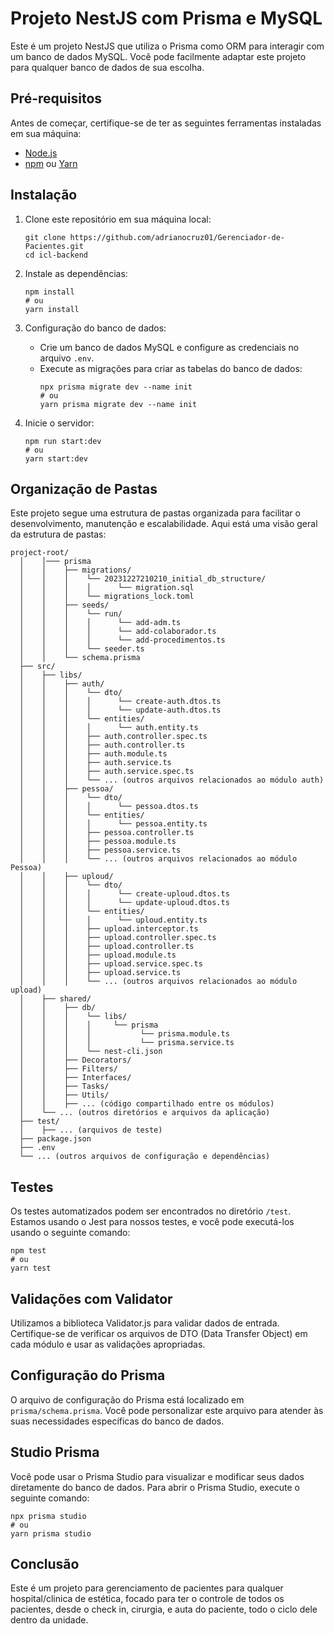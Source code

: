 # Projeto NestJS com Prisma e MySQL

Este é um projeto NestJS que utiliza o Prisma como ORM para interagir com um banco de dados MySQL. Você pode facilmente adaptar este projeto para qualquer banco de dados de sua escolha.

## Pré-requisitos

Antes de começar, certifique-se de ter as seguintes ferramentas instaladas em sua máquina:

- [Node.js](https://nodejs.org/)
- [npm](https://www.npmjs.com/) ou [Yarn](https://yarnpkg.com/)

## Instalação

1. Clone este repositório em sua máquina local:
   ```
   git clone https://github.com/adrianocruz01/Gerenciador-de-Pacientes.git
   cd icl-backend
   ```

2. Instale as dependências:
   ```
   npm install
   # ou
   yarn install
   ```

3. Configuração do banco de dados:
   - Crie um banco de dados MySQL e configure as credenciais no arquivo `.env`.
   - Execute as migrações para criar as tabelas do banco de dados:
     ```
     npx prisma migrate dev --name init
     # ou
     yarn prisma migrate dev --name init
     ```

4. Inicie o servidor:
   ```
   npm run start:dev
   # ou
   yarn start:dev
   ```

## Organização de Pastas

Este projeto segue uma estrutura de pastas organizada para facilitar o desenvolvimento, manutenção e escalabilidade. Aqui está uma visão geral da estrutura de pastas:
```
project-root/
  │    │─── prisma
  │    │    ├── migrations/
  │    │    │    └── 20231227210210_initial_db_structure/
  │    │    │    │      └── migration.sql
  │    │    │    └── migrations_lock.toml
  │    │    ├── seeds/
  │    │    │    └── run/
  │    │    │    │      └── add-adm.ts
  │    │    │    │      └── add-colaborador.ts
  │    │    │    │      └── add-procedimentos.ts
  │    │    │    └── seeder.ts
  │    │    └── schema.prisma
  ├── src/
  │    ├── libs/
  │    │    ├── auth/
  │    │    │    └── dto/
  │    │    │    │      └── create-auth.dtos.ts
  │    │    │    │      └── update-auth.dtos.ts
  │    │    │    └── entities/
  │    │    │    │      └── auth.entity.ts
  │    │    │    ├── auth.controller.spec.ts
  │    │    │    ├── auth.controller.ts
  │    │    │    ├── auth.module.ts
  │    │    │    ├── auth.service.ts
  │    │    │    ├── auth.service.spec.ts
  │    │    │    └── ... (outros arquivos relacionados ao módulo auth)
  │    │    ├── pessoa/
  │    │    │    └── dto/
  │    │    │    │      └── pessoa.dtos.ts
  │    │    │    └── entities/
  │    │    │    │      └── pessoa.entity.ts
  │    │    │    ├── pessoa.controller.ts
  │    │    │    ├── pessoa.module.ts
  │    │    │    ├── pessoa.service.ts
  │    │    │    └── ... (outros arquivos relacionados ao módulo Pessoa)
  │    │    ├── uploud/
  │    │    │    └── dto/
  │    │    │    │      └── create-uploud.dtos.ts
  │    │    │    │      └── update-uploud.dtos.ts
  │    │    │    └── entities/
  │    │    │    │      └── uploud.entity.ts
  │    │    │    ├── upload.interceptor.ts
  │    │    │    ├── upload.controller.spec.ts
  │    │    │    ├── upload.controller.ts
  │    │    │    ├── upload.module.ts
  │    │    │    ├── upload.service.spec.ts
  │    │    │    ├── upload.service.ts
  │    │    │    └── ... (outros arquivos relacionados ao módulo upload)
  │    ├── shared/
  │    │    ├── db/
  │    │    │    └── libs/
  │    │    │    │     └── prisma
  │    │    │    │           └── prisma.module.ts
  │    │    │    │           └── prisma.service.ts
  │    │    │    └── nest-cli.json
  │    │    ├── Decorators/    
  │    │    ├── Filters/    
  │    │    ├── Interfaces/    
  │    │    ├── Tasks/    
  │    │    ├── Utils/    
  │    │    ├── ... (código compartilhado entre os módulos)
  │    └── ... (outros diretórios e arquivos da aplicação)
  ├── test/
  │    ├── ... (arquivos de teste)
  ├── package.json
  ├── .env
  └── ... (outros arquivos de configuração e dependências)
```

## Testes

Os testes automatizados podem ser encontrados no diretório `/test`. Estamos usando o Jest para nossos testes, e você pode executá-los usando o seguinte comando:
```
npm test
# ou
yarn test
```

## Validações com Validator

Utilizamos a biblioteca Validator.js para validar dados de entrada. Certifique-se de verificar os arquivos de DTO (Data Transfer Object) em cada módulo e usar as validações apropriadas.

## Configuração do Prisma

O arquivo de configuração do Prisma está localizado em `prisma/schema.prisma`. Você pode personalizar este arquivo para atender às suas necessidades específicas do banco de dados.

## Studio Prisma

Você pode usar o Prisma Studio para visualizar e modificar seus dados diretamente do banco de dados. Para abrir o Prisma Studio, execute o seguinte comando:
```
npx prisma studio
# ou
yarn prisma studio
```

## Conclusão

Este é um projeto para gerenciamento de pacientes para qualquer hospital/clinica de estética, focado para ter o controle de todos os pacientes, desde o check in, cirurgia, e auta do paciente, todo o ciclo dele dentro da unidade.
